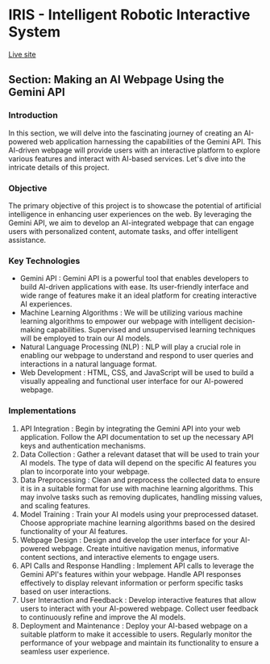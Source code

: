 # IRIS - Intelligent Robotic Interactive System

[Live site](https://iris-ai-gewa.onrender.com/)

## Section: Making an AI Webpage Using the Gemini API 

### Introduction 
In this section, we will delve into the fascinating journey of creating an AI-powered web application harnessing the capabilities of the Gemini API. This AI-driven webpage will provide users with an interactive platform to explore various features and interact with AI-based services. Let's dive into the intricate details of this project.

### Objective 
The primary objective of this project is to showcase the potential of artificial intelligence in enhancing user experiences on the web. By leveraging the Gemini API, we aim to develop an AI-integrated webpage that can engage users with personalized content, automate tasks, and offer intelligent assistance.

### Key Technologies 
-  Gemini API : Gemini API is a powerful tool that enables developers to build AI-driven applications with ease. Its user-friendly interface and wide range of features make it an ideal platform for creating interactive AI experiences.
-  Machine Learning Algorithms : We will be utilizing various machine learning algorithms to empower our webpage with intelligent decision-making capabilities. Supervised and unsupervised learning techniques will be employed to train our AI models.
-  Natural Language Processing (NLP) : NLP will play a crucial role in enabling our webpage to understand and respond to user queries and interactions in a natural language format.
-  Web Development : HTML, CSS, and JavaScript will be used to build a visually appealing and functional user interface for our AI-powered webpage.

### Implementations

1.  API Integration : Begin by integrating the Gemini API into your web application. Follow the API documentation to set up the necessary API keys and authentication mechanisms.
2.  Data Collection : Gather a relevant dataset that will be used to train your AI models. The type of data will depend on the specific AI features you plan to incorporate into your webpage.
3.  Data Preprocessing : Clean and preprocess the collected data to ensure it is in a suitable format for use with machine learning algorithms. This may involve tasks such as removing duplicates, handling missing values, and scaling features.
4.  Model Training : Train your AI models using your preprocessed dataset. Choose appropriate machine learning algorithms based on the desired functionality of your AI features.
5.  Webpage Design : Design and develop the user interface for your AI-powered webpage. Create intuitive navigation menus, informative content sections, and interactive elements to engage users.
6.  API Calls and Response Handling : Implement API calls to leverage the Gemini API's features within your webpage. Handle API responses effectively to display relevant information or perform specific tasks based on user interactions.
7.  User Interaction and Feedback : Develop interactive features that allow users to interact with your AI-powered webpage. Collect user feedback to continuously refine and improve the AI models.
8.  Deployment and Maintenance : Deploy your AI-based webpage on a suitable platform to make it accessible to users. Regularly monitor the performance of your webpage and maintain its functionality to ensure a seamless user experience.
